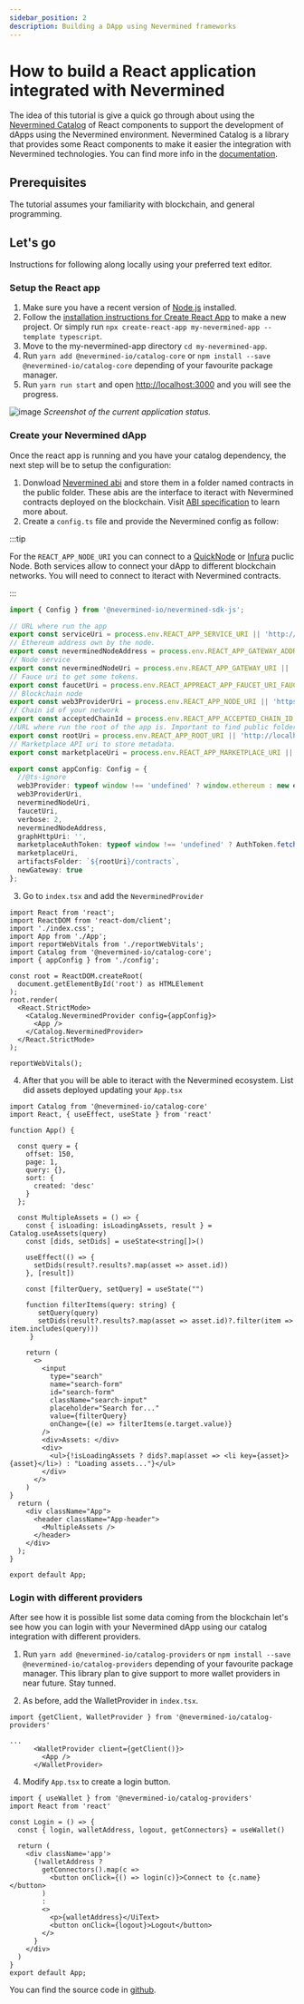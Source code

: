 ```yaml
---
sidebar_position: 2
description: Building a DApp using Nevermined frameworks
---
```


# How to build a React application integrated with Nevermined

The idea of this tutorial is give a quick go through about using the [Nevermined Catalog](https://github.com/nevermined-io/components-catalog) of React components to support the development of dApps using the Nevermined environment. Nevermined Catalog is a library that provides some React components to make it easier the integration with Nevermined technologies. You can find more info in the [documentation](../catalog/intro.md).

## Prerequisites

The tutorial assumes your familiarity with blockchain, and general programming.

## Let's go

Instructions for following along locally using your preferred text editor.

### Setup the React app

1. Make sure you have a recent version of [Node.js](https://nodejs.org/en/) installed.
2. Follow the [installation instructions for Create React App](https://reactjs.org/docs/create-a-new-react-app.html#create-react-app) to make a new project. Or simply run `npx create-react-app my-nevermined-app --template typescript`.
3. Move to the my-nevermined-app directory `cd my-nevermined-app`.
4. Run `yarn add @nevermined-io/catalog-core` or `npm install --save @nevermined-io/catalog-core` depending of your favourite package manager.
5. Run `yarn run start` and open <http://localhost:3000> and you will see the progress.

![image](https://user-images.githubusercontent.com/3496824/179922422-82411749-0c62-4a2b-8969-cbd35611ffa9.png)
*Screenshot of the current application status.*

### Create your Nevermined dApp

Once the react app is running and you have your catalog dependency, the next step will be to setup the configuration:

1. Donwload [Nevermined abi](http://artifacts-nevermined-rocks.s3.amazonaws.com/80001/public/contracts_v2.0.0.tar.gz) and store them in a folder named contracts in the public folder. These abis are the interface to iteract with Nevermined contracts deployed on the blockchain. Visit [ABI specification](https://docs.soliditylang.org/en/develop/abi-spec.html) to learn more about.
2. Create a `config.ts` file and provide the Nevermined config as follow:

:::tip

For the `REACT_APP_NODE_URI` you can connect to a [QuickNode](https://www.quicknode.com/) or [Infura](https://infura.io/) puclic Node. Both services allow to connect your dApp to different blockchain networks. You will need to connect to iteract with Nevermined contracts.

:::

```ts
import { Config } from '@nevermined-io/nevermined-sdk-js';

// URL where run the app
export const serviceUri = process.env.REACT_APP_SERVICE_URI || 'http://localhost:3445';
// Ethereum address own by the node.
export const neverminedNodeAddress = process.env.REACT_APP_GATEWAY_ADDRESS || '0x5838B5512cF9f12FE9f2beccB20eb47211F9B0bc';
// Node service
export const neverminedNodeUri = process.env.REACT_APP_GATEWAY_URI || 'https://node.mumbai.public.nevermined.network';
// Fauce uri to get some tokens.
export const faucetUri = process.env.REACT_APPREACT_APP_FAUCET_URI_FAUCET_URI || 'https://faucet.mumbai.public.nevermined.rocks';
// Blockchain node
export const web3ProviderUri = process.env.REACT_APP_NODE_URI || 'https://matic-mumbai.chainstacklabs.com';
// Chain id of your network
export const acceptedChainId = process.env.REACT_APP_ACCEPTED_CHAIN_ID || '80001'; // for Mumbai
//URL where run the root of the app is. Important to find public folder with abis.
export const rootUri = process.env.REACT_APP_ROOT_URI || 'http://localhost:3445';
// Marketplace API uri to store metadata.
export const marketplaceUri = process.env.REACT_APP_MARKETPLACE_URI || 'https://marketplace-api.mumbai.public.nevermined.network';

export const appConfig: Config = {
  //@ts-ignore
  web3Provider: typeof window !== 'undefined' ? window.ethereum : new ethers.providers.JsonRpcProvider(web3ProviderUri),
  web3ProviderUri,
  neverminedNodeUri,
  faucetUri,
  verbose: 2,
  neverminedNodeAddress,
  graphHttpUri: '',
  marketplaceAuthToken: typeof window !== 'undefined' ? AuthToken.fetchMarketplaceApiTokenFromLocalStorage().token : '',
  marketplaceUri,
  artifactsFolder: `${rootUri}/contracts`,
  newGateway: true
};

```

3. Go to `index.tsx` and add the `NeverminedProvider`

```tsx
import React from 'react';
import ReactDOM from 'react-dom/client';
import './index.css';
import App from './App';
import reportWebVitals from './reportWebVitals';
import Catalog from '@nevermined-io/catalog-core';
import { appConfig } from './config';

const root = ReactDOM.createRoot(
  document.getElementById('root') as HTMLElement
);
root.render(
  <React.StrictMode>
    <Catalog.NeverminedProvider config={appConfig}>
      <App />
    </Catalog.NeverminedProvider>
  </React.StrictMode>
);

reportWebVitals();
```

4. After that you will be able to iteract with the Nevermined ecosystem. List did assets deployed updating your `App.tsx`

```tsx
import Catalog from '@nevermined-io/catalog-core'
import React, { useEffect, useState } from 'react'

function App() {

  const query = {
    offset: 150,
    page: 1,
    query: {},
    sort: {
      created: 'desc'
    }
  };

  const MultipleAssets = () => {
    const { isLoading: isLoadingAssets, result } = Catalog.useAssets(query)
    const [dids, setDids] = useState<string[]>()

    useEffect(() => {
      setDids(result?.results?.map(asset => asset.id))
    }, [result])

    const [filterQuery, setQuery] = useState("")

    function filterItems(query: string) {
       setQuery(query)
       setDids(result?.results?.map(asset => asset.id)?.filter(item => item.includes(query)))
     }

    return (
      <>
        <input
          type="search"
          name="search-form"
          id="search-form"
          className="search-input"
          placeholder="Search for..."
          value={filterQuery}
          onChange={(e) => filterItems(e.target.value)}
        />
        <div>Assets: </div>
        <div>
          <ul>{!isLoadingAssets ? dids?.map(asset => <li key={asset}>{asset}</li>) : "Loading assets..."}</ul>
        </div>
      </>
    )
}
  return (
    <div className="App">
      <header className="App-header">
        <MultipleAssets />
      </header>
    </div>
  );
}

export default App;
```

### Login with different providers

After see how it is possible list some data coming from the blockchain let's see how you can login with your Nevermined dApp using our catalog integration with different providers.

1. Run `yarn add @nevermined-io/catalog-providers` or `npm install --save @nevermined-io/catalog-providers` depending of your favourite package manager. This library plan to give support to more wallet providers in near future. Stay tunned.

2. As before, add the WalletProvider in `index.tsx`.

```tsx
import {getClient, WalletProvider } from '@nevermined-io/catalog-providers'

...
      <WalletProvider client={getClient()}>
        <App />
      </WalletProvider>
```

4. Modify `App.tsx` to create a login button.

```tsx
import { useWallet } from '@nevermined-io/catalog-providers'
import React from 'react'

const Login = () => {
  const { login, walletAddress, logout, getConnectors} = useWallet()

  return (
    <div className='app'>
      {!walletAddress ?
        getConnectors().map(c => 
          <button onClick={() => login(c)}>Connect to {c.name}</button>
        )
        :
        <>
          <p>{walletAddress}</UiText>
          <button onClick={logout}>Logout</button>
        </>
      }
    </div>
  )
}
export default App;
```

You can find the source code in [github](https://github.com/nevermined-io/tutorials/tree/main/catalog).
